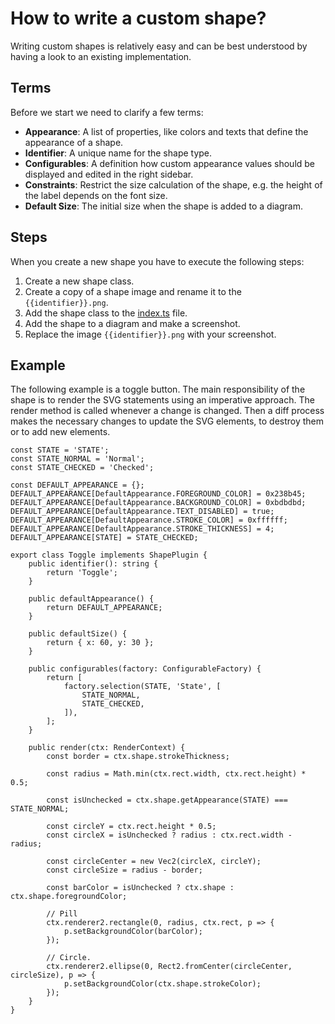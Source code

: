 # How to write a custom shape?

Writing custom shapes is relatively easy and can be best understood by having a look to an existing implementation.

## Terms

Before we start we need to clarify a few terms:

* **Appearance**: A list of properties, like colors and texts that define the appearance of a shape.
* **Identifier**: A unique name for the shape type.
* **Configurables**: A definition how custom appearance values should be displayed and edited in the right sidebar.
* **Constraints**: Restrict the size calculation of the shape, e.g. the height of the label depends on the font size.
* **Default Size**: The initial size when the shape is added to a diagram.

## Steps

When you create a new shape you have to execute the following steps:

1. Create a new shape class.
2. Create a copy of a shape image and rename it to the `{{identifier}}.png`.
3. Add the shape class to the [index.ts](index.ts) file.
4. Add the shape to a diagram and make a screenshot.
5. Replace the image `{{identifier}}.png` with your screenshot.

## Example

The following example is a toggle button. The main responsibility of the shape is to render the SVG statements using an imperative approach. The render method is called whenever a change is changed. Then a diff process makes the necessary changes to update the SVG elements, to destroy them or to add new elements.

```
const STATE = 'STATE';
const STATE_NORMAL = 'Normal';
const STATE_CHECKED = 'Checked';

const DEFAULT_APPEARANCE = {};
DEFAULT_APPEARANCE[DefaultAppearance.FOREGROUND_COLOR] = 0x238b45;
DEFAULT_APPEARANCE[DefaultAppearance.BACKGROUND_COLOR] = 0xbdbdbd;
DEFAULT_APPEARANCE[DefaultAppearance.TEXT_DISABLED] = true;
DEFAULT_APPEARANCE[DefaultAppearance.STROKE_COLOR] = 0xffffff;
DEFAULT_APPEARANCE[DefaultAppearance.STROKE_THICKNESS] = 4;
DEFAULT_APPEARANCE[STATE] = STATE_CHECKED;

export class Toggle implements ShapePlugin {
    public identifier(): string {
        return 'Toggle';
    }

    public defaultAppearance() {
        return DEFAULT_APPEARANCE;
    }

    public defaultSize() {
        return { x: 60, y: 30 };
    }

    public configurables(factory: ConfigurableFactory) {
        return [
            factory.selection(STATE, 'State', [
                STATE_NORMAL,
                STATE_CHECKED,
            ]),
        ];
    }

    public render(ctx: RenderContext) {
        const border = ctx.shape.strokeThickness;

        const radius = Math.min(ctx.rect.width, ctx.rect.height) * 0.5;

        const isUnchecked = ctx.shape.getAppearance(STATE) === STATE_NORMAL;

        const circleY = ctx.rect.height * 0.5;
        const circleX = isUnchecked ? radius : ctx.rect.width - radius;

        const circleCenter = new Vec2(circleX, circleY);
        const circleSize = radius - border;

        const barColor = isUnchecked ? ctx.shape : ctx.shape.foregroundColor;

        // Pill
        ctx.renderer2.rectangle(0, radius, ctx.rect, p => {
            p.setBackgroundColor(barColor);
        });

        // Circle.
        ctx.renderer2.ellipse(0, Rect2.fromCenter(circleCenter, circleSize), p => {
            p.setBackgroundColor(ctx.shape.strokeColor);
        });
    }
}
```